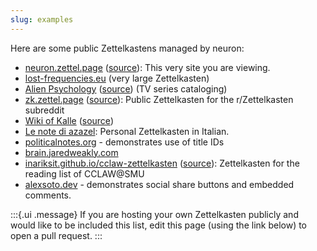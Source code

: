 ```yaml
---
slug: examples
---
```


Here are some public Zettelkastens managed by neuron:

- [neuron.zettel.page](https://neuron.zettel.page/) ([source](https://github.com/srid/neuron/tree/master/doc)): This very site you are viewing.
- [lost-frequencies.eu](https://lost-frequencies.eu/) (very large Zettelkasten)
- [Alien Psychology](https://alien-psychology.zettel.page/) ([source](https://github.com/srid/alien-psychology)) (TV series cataloging)
- [zk.zettel.page](https://zk.zettel.page/) ([source](https://github.com/Kuratoro/zk.zettel.page)): Public Zettelkasten for the r/Zettelkasten subreddit
- [Wiki of Kalle](https://wiki.jillejr.tech/) ([source](https://github.com/jilleJr/wiki))
- [Le note di azazel](http://azazel.it/): Personal Zettelkasten in Italian.
- [politicalnotes.org](https://politicalnotes.org/) - demonstrates use of title IDs
- [brain.jaredweakly.com](https://brain.jaredweakly.com/)
- [inariksit.github.io/cclaw-zettelkasten](https://inariksit.github.io/cclaw-zettelkasten/) ([source](https://github.com/inariksit/cclaw-zettelkasten)): Zettelkasten for the reading list of CCLAW@SMU
- [alexsoto.dev](https://alexsoto.dev/) - demonstrates social share buttons and embedded comments.

:::{.ui .message}
If you are hosting your own Zettelkasten publicly and would like to be included this list, edit this page (using the link below) to open a pull request.
:::
